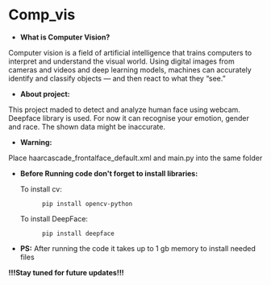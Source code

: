 # Comp_vis

- **What is Computer Vision?**

Computer vision is a field of artificial intelligence that trains computers to interpret and understand the visual world. Using digital images from cameras and videos and deep learning models, machines can accurately identify and classify objects — and then react to what they “see.”



- **About project:**

This project maded to detect and analyze human face using webcam. Deepface library is used. For now it can recognise your emotion, gender and race. The shown data might be inaccurate.



- **Warning:**

Place haarcascade_frontalface_default.xml and main.py into the same folder



- **Before Running code don't forget to install libraries:**

  To install cv:
  
            pip install opencv-python
  To install DeepFace:
  
            pip install deepface



- **PS:** After running the code it takes up to 1 gb memory to install needed files


**!!!Stay tuned for future updates!!!**
